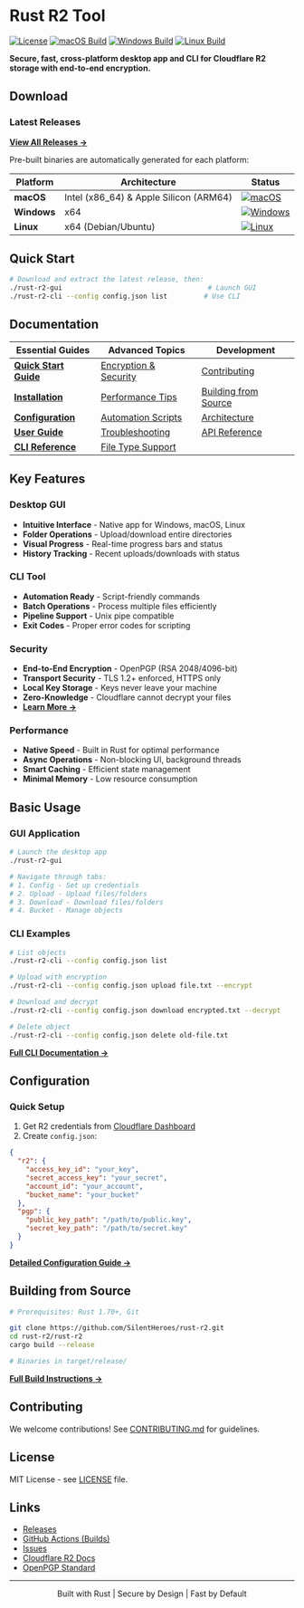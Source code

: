 # Rust R2 Tool

[![License](https://img.shields.io/badge/license-MIT-blue.svg)](LICENSE)
[![macOS Build](https://github.com/SilentHeroes/rust-r2/actions/workflows/build-macos.yml/badge.svg)](https://github.com/SilentHeroes/rust-r2/actions/workflows/build-macos.yml)
[![Windows Build](https://github.com/SilentHeroes/rust-r2/actions/workflows/build-windows.yml/badge.svg)](https://github.com/SilentHeroes/rust-r2/actions/workflows/build-windows.yml)
[![Linux Build](https://github.com/SilentHeroes/rust-r2/actions/workflows/build-linux.yml/badge.svg)](https://github.com/SilentHeroes/rust-r2/actions/workflows/build-linux.yml)

**Secure, fast, cross-platform desktop app and CLI for Cloudflare R2 storage with end-to-end encryption.**

## Download

### Latest Releases
**[View All Releases →](https://github.com/SilentHeroes/rust-r2/releases)**

Pre-built binaries are automatically generated for each platform:

| Platform | Architecture | Status |
|----------|--------------|--------|
| **macOS** | Intel (x86_64) & Apple Silicon (ARM64) | [![macOS](https://github.com/SilentHeroes/rust-r2/actions/workflows/build-macos.yml/badge.svg)](https://github.com/SilentHeroes/rust-r2/actions/workflows/build-macos.yml) |
| **Windows** | x64 | [![Windows](https://github.com/SilentHeroes/rust-r2/actions/workflows/build-windows.yml/badge.svg)](https://github.com/SilentHeroes/rust-r2/actions/workflows/build-windows.yml) |
| **Linux** | x64 (Debian/Ubuntu) | [![Linux](https://github.com/SilentHeroes/rust-r2/actions/workflows/build-linux.yml/badge.svg)](https://github.com/SilentHeroes/rust-r2/actions/workflows/build-linux.yml) |

## Quick Start

```bash
# Download and extract the latest release, then:
./rust-r2-gui                                    # Launch GUI
./rust-r2-cli --config config.json list         # Use CLI
```

## Documentation

| Essential Guides | Advanced Topics | Development |
|-----------------|-----------------|-------------|
| [**Quick Start Guide**](docs/QUICK_START.md) | [Encryption & Security](docs/ENCRYPTION.md) | [Contributing](CONTRIBUTING.md) |
| [**Installation**](docs/INSTALLATION.md) | [Performance Tips](docs/USER_GUIDE.md#performance-tips) | [Building from Source](docs/INSTALLATION.md#installation-steps) |
| [**Configuration**](docs/CONFIGURATION.md) | [Automation Scripts](docs/CLI_REFERENCE.md#examples) | [Architecture](docs/ARCHITECTURE.md) |
| [**User Guide**](docs/USER_GUIDE.md) | [Troubleshooting](docs/USER_GUIDE.md#troubleshooting) | [API Reference](docs/API.md) |
| [**CLI Reference**](docs/CLI_REFERENCE.md) | [File Type Support](docs/USER_GUIDE.md#file-type-support) | |

## Key Features

### Desktop GUI
- **Intuitive Interface** - Native app for Windows, macOS, Linux
- **Folder Operations** - Upload/download entire directories
- **Visual Progress** - Real-time progress bars and status
- **History Tracking** - Recent uploads/downloads with status

### CLI Tool  
- **Automation Ready** - Script-friendly commands
- **Batch Operations** - Process multiple files efficiently
- **Pipeline Support** - Unix pipe compatible
- **Exit Codes** - Proper error codes for scripting

### Security
- **End-to-End Encryption** - OpenPGP (RSA 2048/4096-bit)
- **Transport Security** - TLS 1.2+ enforced, HTTPS only
- **Local Key Storage** - Keys never leave your machine
- **Zero-Knowledge** - Cloudflare cannot decrypt your files
- [**Learn More →**](docs/ENCRYPTION.md)

### Performance
- **Native Speed** - Built in Rust for optimal performance
- **Async Operations** - Non-blocking UI, background threads
- **Smart Caching** - Efficient state management
- **Minimal Memory** - Low resource consumption

## Basic Usage

### GUI Application
```bash
# Launch the desktop app
./rust-r2-gui

# Navigate through tabs:
# 1. Config - Set up credentials
# 2. Upload - Upload files/folders
# 3. Download - Download files/folders  
# 4. Bucket - Manage objects
```

### CLI Examples
```bash
# List objects
./rust-r2-cli --config config.json list

# Upload with encryption
./rust-r2-cli --config config.json upload file.txt --encrypt

# Download and decrypt
./rust-r2-cli --config config.json download encrypted.txt --decrypt

# Delete object
./rust-r2-cli --config config.json delete old-file.txt
```

[**Full CLI Documentation →**](docs/CLI_REFERENCE.md)

## Configuration

### Quick Setup
1. Get R2 credentials from [Cloudflare Dashboard](https://dash.cloudflare.com/)
2. Create `config.json`:
```json
{
  "r2": {
    "access_key_id": "your_key",
    "secret_access_key": "your_secret",
    "account_id": "your_account",
    "bucket_name": "your_bucket"
  },
  "pgp": {
    "public_key_path": "/path/to/public.key",
    "secret_key_path": "/path/to/secret.key"
  }
}
```

[**Detailed Configuration Guide →**](docs/CONFIGURATION.md)

## Building from Source

```bash
# Prerequisites: Rust 1.70+, Git

git clone https://github.com/SilentHeroes/rust-r2.git
cd rust-r2/rust-r2
cargo build --release

# Binaries in target/release/
```

[**Full Build Instructions →**](docs/INSTALLATION.md)

## Contributing

We welcome contributions! See [CONTRIBUTING.md](CONTRIBUTING.md) for guidelines.

## License

MIT License - see [LICENSE](LICENSE) file.

## Links

- [Releases](https://github.com/SilentHeroes/rust-r2/releases)
- [GitHub Actions (Builds)](https://github.com/SilentHeroes/rust-r2/actions)
- [Issues](https://github.com/SilentHeroes/rust-r2/issues)
- [Cloudflare R2 Docs](https://developers.cloudflare.com/r2/)
- [OpenPGP Standard](https://www.openpgp.org/)

---

<p align="center">
  Built with Rust | Secure by Design | Fast by Default
</p>
